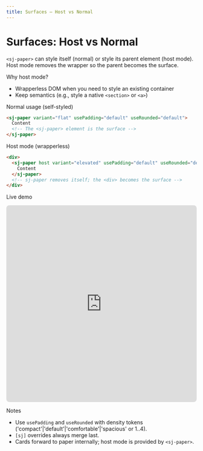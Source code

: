 ```yaml
---
title: Surfaces — Host vs Normal
---
```


# Surfaces: Host vs Normal

`<sj-paper>` can style itself (normal) or style its parent element (host mode). Host mode removes the wrapper so the parent becomes the surface.

Why host mode?
- Wrapperless DOM when you need to style an existing container
- Keep semantics (e.g., style a native `<section>` or `<a>`)

Normal usage (self-styled)

```html
<sj-paper variant="flat" usePadding="default" useRounded="default">
  Content
  <!-- The <sj-paper> element is the surface -->
</sj-paper>
```

Host mode (wrapperless)

```html
<div>
  <sj-paper host variant="elevated" usePadding="default" useRounded="default">
    Content
  </sj-paper>
  <!-- sj-paper removes itself; the <div> becomes the surface -->
</div>
```

Live demo

<iframe
  src="https://sjssdemo.netlify.app/hero"
  style="width: 100%; height: 520px; border: 1px solid var(--md-default-fg-color--lightest); border-radius: 8px;"
  loading="lazy"
></iframe>

Notes

- Use `usePadding` and `useRounded` with density tokens ('compact'|'default'|'comfortable'|'spacious' or 1..4).
- `[sj]` overrides always merge last.
- Cards forward to paper internally; host mode is provided by `<sj-paper>`.
